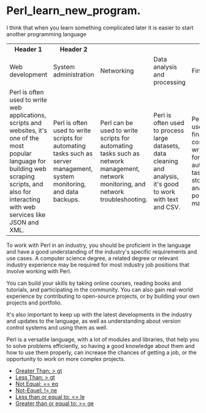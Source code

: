 # Perl_learn_new_program.
I think that when you learn something complicated later it is easier to start another programming language

<table>
  <tr>
    <th>Header 1</th>
    <th>Header 2</th>
  </tr>
  <tr>
    <td>Web development</td>
    <td>System administration</td>
    <td>Networking</td>
    <td>Data analysis and processing</td>
    <td>Finance</td>
    
  </tr>
  <tr>
    <td>Perl is often used to write web applications, scripts and websites, it's one of the most popular language for building web scraping scripts, and also for interacting with web services like JSON and XML.</td>
    <td>Perl is often used to write scripts for automating tasks such as server management, system monitoring, and data backups.</td>
    <td> Perl can be used to write scripts for automating tasks such as network management, network monitoring, and network troubleshooting.</td>
    <td> Perl is often used to process large datasets, data cleaning and analysis, it's good to work with text and CSV.</td>
     <td>Perl is widely used in finance companies to write scripts for automating tasks such as stock market analysis and portfolio management.</td>
  </tr>
</table>

To work with Perl in an industry, you should be proficient in the language and have a good understanding of the industry's specific requirements and use cases. A computer science degree, a related degree or relevant industry experience may be required for most industry job positions that involve working with Perl.

You can build your skills by taking online courses, reading books and tutorials, and participating in the community. You can also gain real-world experience by contributing to open-source projects, or by building your own projects and portfolio.

It's also important to keep up with the latest developments in the industry and updates to the language, as well as understanding about version control systems and using them as well.

Perl is a versatile language, with a lot of modules and libraries, that help you to solve problems efficiently, so having a good knowledge about them and how to use them properly, can increase the chances of getting a job, or the opportunity to work on more complex projects.
- [Greater Than: >	gt](#Greater-Than:->-gt)
- [Less Than: >	gt](#Less-Than:-<-lt)
- [Not Equal: == eq](#Not-Equeal:-==eq)
- [Not-Equel: != ne](#Not-Equeal:-!=-ne)
- [Less than or equal to: <= le](#Less-than-or-equal-to:-<=-le)
- [Greater than or equal to:	>=	ge](#Greater-than-or-equal-to:->=-ge)
